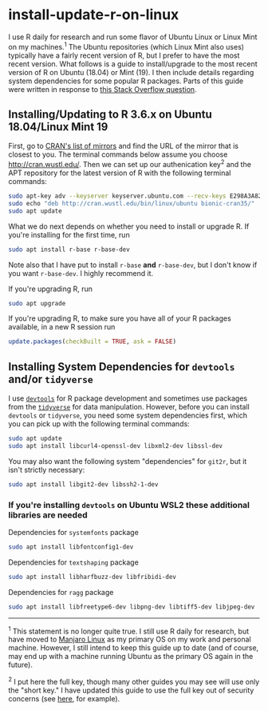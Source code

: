# install-update-r-on-linux

I use R daily for research and run some flavor of Ubuntu Linux or Linux Mint on my machines.<sup>1</sup>
The Ubuntu repositories (which Linux Mint also uses) typically have a fairly recent version of R, but I prefer to have the most recent version.
What follows is a guide to install/upgrade to the most recent version of R on Ubuntu (18.04) or Mint (19).
I then include details regarding system dependencies for some popular R packages.
Parts of this guide were written in response to [this Stack Overflow question](https://stackoverflow.com/questions/46214061/how-to-upgrade-r-in-linux/).

## Installing/Updating to R 3.6.x on Ubuntu 18.04/Linux Mint 19

First, go to [CRAN's list of mirrors](https://cran.r-project.org/mirrors.html) and find the URL of the mirror that is closest to you.
The terminal commands below assume you choose http://cran.wustl.edu/.
Then we can set up our authenication key<sup>2</sup> and the APT repository for the latest version of R with the following terminal commands:

```bash
sudo apt-key adv --keyserver keyserver.ubuntu.com --recv-keys E298A3A825C0D65DFD57CBB651716619E084DAB9
sudo echo "deb http://cran.wustl.edu/bin/linux/ubuntu bionic-cran35/" | sudo tee -a /etc/apt/sources.list
sudo apt update
```

What we do next depends on whether you need to install or upgrade R.
If you're installing for the first time, run

```bash
sudo apt install r-base r-base-dev
```

Note also that I have put to install `r-base` **and** `r-base-dev`, but I don't know if you want `r-base-dev`.
I highly recommend it.

If you're upgrading R, run

```bash
sudo apt upgrade
```

If you're upgrading R, to make sure you have all of your R packages available, in a new R session run

```r
update.packages(checkBuilt = TRUE, ask = FALSE)
```

## Installing System Dependencies for `devtools` and/or `tidyverse`

I use [`devtools`](https://CRAN.R-project.org/package=devtools) for R package development and sometimes use packages from the [`tidyverse`](https://CRAN.R-project.org/package=tidyverse) for data manipulation.
However, before you can install `devtools` or `tidyverse`, you need some system dependencies first, which you can pick up with the following terminal commands:

```bash
sudo apt update
sudo apt install libcurl4-openssl-dev libxml2-dev libssl-dev
```

You may also want the following system "dependencies" for `git2r`, but it isn't strictly necessary:

```bash
sudo apt install libgit2-dev libssh2-1-dev
```

### If you're installing `devtools` on Ubuntu WSL2 these additional libraries are needed

Dependencies for  `systemfonts` package

```bash
sudo apt install libfontconfig1-dev
```

Dependencies for `textshaping` package

```bash
sudo apt install libharfbuzz-dev libfribidi-dev
```

Dependencies for `ragg` package

```bash
sudo apt install libfreetype6-dev libpng-dev libtiff5-dev libjpeg-dev
```

-----

<sup>1</sup> This statement is no longer quite true.
I still use R daily for research, but have moved to [Manjaro Linux](https://manjaro.org/) as my primary OS on my work and personal machine.
However, I still intend to keep this guide up to date (and of course, may end up with a machine running Ubuntu as the primary OS again in the future).

<sup>2</sup> I put here the full key, though many other guides you may see will use only the "short key."
I have updated this guide to use the full key out of security concerns (see [here](https://forums.sonarr.tv/t/ubuntu-apt-repo-key-collision-security-concern/20285), for example).
